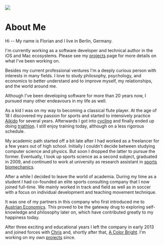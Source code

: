 <img src="/images/avatar-small.jpg" class="avatar">

# About Me

Hi -- My name is Florian and I live in Berlin, Germany.

I'm currently working as a software developer and technical author in the iOS and Mac ecosystems. Please see my [projects](/projects.html) page for more details on what I've been working on.

Besides my current professional ventures I'm a deeply curious person with interests in many fields. I love to study philosophy, psychology, and economics to better understand and to improve myself, my relationships, and the world around me.

Although I've been developing software for more than 20 years now, I pursued many other endeavours in my life as well.

As a kid I was on my way to becoming a classical flute player. At the age of 18 I discovered my passion for sports and started to intensively practice [Aikido](http://en.wikipedia.org/wiki/Aikido) for several years. Afterwards I got into [cycling](http://en.wikipedia.org/wiki/Road_bicycle_racing) and finally ended up doing [triathlon](http://en.wikipedia.org/wiki/Triathlon). I still enjoy training today, although on a less rigorous schedule.

My academic path started off a bit late after I had worked as a freelancer for a few years out of high school. Initially I couldn't decide between studying computer science and physics. But soon I dropped the latter to pursue the former. Eventually, I took up sports science as a second subject, graduated in 2009, and continued to work at university as research assistant in [sports biomechanics](http://en.wikipedia.org/wiki/Sports_biomechanics).

After a while I decided to leave the world of academia. During my time as a student I had co-founded an elite sports consulting company that I now joined full-time. We mainly worked in track and field as well as in soccer with a focus on individual development and teaching movement technique.

It was one of my partners in this company who first introduced me to [Austrian Economics](http://en.wikipedia.org/wiki/Austrian_School). This proved to be the gateway drug to exploring self-knowledge and philosophy later on, which have contributed greatly to my happiness today.

After three exciting and educational years I left the company in early 2013 and joined forces with [Chris](https://twitter.com/chriseidhof) and, shortly after that, [A Color Bright](http://acb.io). I'm working on my own [projects](/projects.html) since.